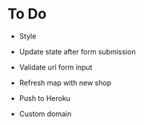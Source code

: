 # To Do

- Style

- Update state after form submission

- Validate url form input

- Refresh map with new shop

- Push to Heroku

- Custom domain
